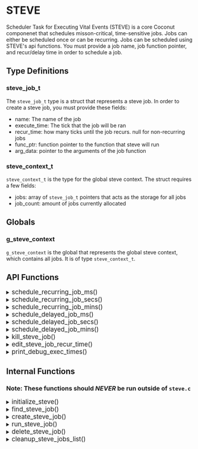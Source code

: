 # STEVE
Scheduler Task for Executing Vital Events (STEVE) is a core Coconut componenet that schedules misson-critical, time-sensitive jobs. Jobs can either be scheduled once or can be recurring. Jobs can be scheduled using STEVE's api functions. You must provide a job name, job function pointer, and recur/delay time in order to schedule a job.


## Type Definitions

### steve_job_t
The `steve_job_t` type is a struct that represents a steve job. In order to create a steve job, you must provide these fields:  
* name: The name of the job
* execute_time: The tick that the job will be ran
* recur_time: how many ticks until the job recurs. null for non-recurring jobs
* func_ptr: function pointer to the function that steve will run
* arg_data: pointer to the arguments of the job function

### steve_context_t
`steve_context_t` is the type for the global steve context. The struct requires a few fields:  
* jobs: array of `steve_job_t` pointers that acts as the storage for all jobs
* job_count: amount of jobs currently allocated

## Globals
### g_steve_context
`g_steve_context` is the global that represents the global steve context, which contains all jobs. It is of type `steve_context_t`.

## API Functions

<details><summary><big>schedule_recurring_job_ms()</big></summary>

#### Description
> Schedules a job that recurs every `ms_until_recur` milliseconds.

#### Parameters
> | Name | Type | Description |
> | ---- | ---- | ----------- |
> | job_name | const char* | name of job |
> | job_func_pointer | job_func | pointer to function of job |
> | ms_until_recur | unsigned long | milliseconds until job recurs |

#### Returns
> None

</details>

<details><summary><big>schedule_recurring_job_secs()</big></summary>

#### Description
> Schedules a job that recurs every `secs_until_recur` seconds.

#### Parameters
> | Name | Type | Description |
> | ---- | ---- | ----------- |
> | job_name | const char* | name of job |
> | job_func_pointer | job_func | pointer to function of job |
> | secs_until_recur | unsigned long | seconds until job recurs |

#### Returns
> None

</details>

<details><summary><big>schedule_recurring_job_mins()</big></summary>

#### Description
> Schedules a job that recurs every `mins_until_recur` minutes.

#### Parameters
> | Name | Type | Description |
> | ---- | ---- | ----------- |
> | job_name | const char* | name of job |
> | job_func_pointer | job_func | pointer to function of job |
> | mins_until_recur | unsigned long | minutes until job recurs |

#### Returns
> None

</details>

<details><summary><big>schedule_delayed_job_ms()</big></summary>

#### Description
> Schedules a job that will run once after a delay of `ms_delay` milliseconds.

#### Parameters
> | Name | Type | Description |
> | ---- | ---- | ----------- |
> | job_name | const char* | name of job |
> | job_func_pointer | job_func | pointer to function of job |
> | ms_delay | unsigned long | delay in milliseconds |

#### Returns
> None

</details>

<details><summary><big>schedule_delayed_job_secs()</big></summary>

#### Description
> Schedules a job that will run once after a delay of `secs_delay` seconds.

#### Parameters
> | Name | Type | Description |
> | ---- | ---- | ----------- |
> | job_name | const char* | name of job |
> | job_func_pointer | job_func | pointer to function of job |
> | secs_delay | unsigned long | delay in seconds |

#### Returns
> None

</details>

<details><summary><big>schedule_delayed_job_mins()</big></summary>

#### Description
> Schedules a job that will run once after a delay of `mins_delay` minutes.

#### Parameters
> | Name | Type | Description |
> | ---- | ---- | ----------- |
> | job_name | const char* | name of job |
> | job_func_pointer | job_func | pointer to function of job |
> | mins_delay | unsigned long | delay in minutes |

#### Returns
> None

</details>

<details><summary><big>kill_steve_job()</big></summary>

#### Description
> Kills a steve job with the name of `job_name`.

#### Parameters
> | Name | Type | Description |
> | ---- | ---- | ----------- |
> | job_name | const char* | name of job to kill |


#### Returns
> None

</details>

<details><summary><big>edit_steve_job_recur_time()</big></summary>

#### Description
> Updates the time at which a job recurs with `ms_recur_time` milliseconds.

#### Parameters
> | Name | Type | Description |
> | ---- | ---- | ----------- |
> | job_name | const char* | name of job to edit |
> | ms_recur_time | unsigned long | new recur time in milliseconds |

#### Returns
> None

</details>


<details><summary><big>print_debug_exec_times()</big></summary>

#### Description
> Prints all the currently queued STEVE jobs and the time until they run in milliseconds.

#### Parameters
> None

#### Returns
> None

</details>

## Internal Functions
### Note: These functions should ***NEVER*** be run outside of `steve.c`

<details><summary><big>initialize_steve()</big></summary>

#### Description
> Initializes steve. Must be run before any other functions.

#### Parameters
> None

#### Returns
> None

</details>

<details><summary><big>find_steve_job()</big></summary>

#### Description
> Finds steve job with given `job_name` and returns the pointer to the steve job struct. The `g_steve_job_mutex` must be taken before using this function.

#### Parameters
> | Name | Type | Description |
> | ---- | ---- | ----------- |
> | job_name | const char* | name of job to find |


#### Returns
> steve_job_t*

</details>

<details><summary><big>create_steve_job()</big></summary>

#### Description
> Schedules a new job given by the struct pointer `sr`.

#### Parameters
> | Name | Type | Description |
> | ---- | ---- | ----------- |
> | sr | steve_job_t* | struct pointer for new job |


#### Returns
> None

</details>

<details><summary><big>run_steve_job()</big></summary>

#### Description
> Run the job function given by the struct pointer. The `g_steve_job_mutex` must be taken before using this function.

#### Parameters
> | Name | Type | Description |
> | ---- | ---- | ----------- |
> | job | steve_job_t* | struct pointer for job to be run |


#### Returns
> bool

</details>

<details><summary><big>delete_steve_job()</big></summary>

#### Description
> Deletes the given job from the scheduler. The `g_steve_job_mutex` must be taken before using this function.

#### Parameters
> | Name | Type | Description |
> | ---- | ---- | ----------- |
> | job | steve_job_t* | struct pointer for job to be deleted |


#### Returns
> None

</details>

<details><summary><big>cleanup_steve_jobs_list()</big></summary>

#### Description
> Finds null entries in the jobs list and removes them. The `g_steve_job_mutex` must be taken before using this function.

#### Parameters
> None

#### Returns
> None

</details>
